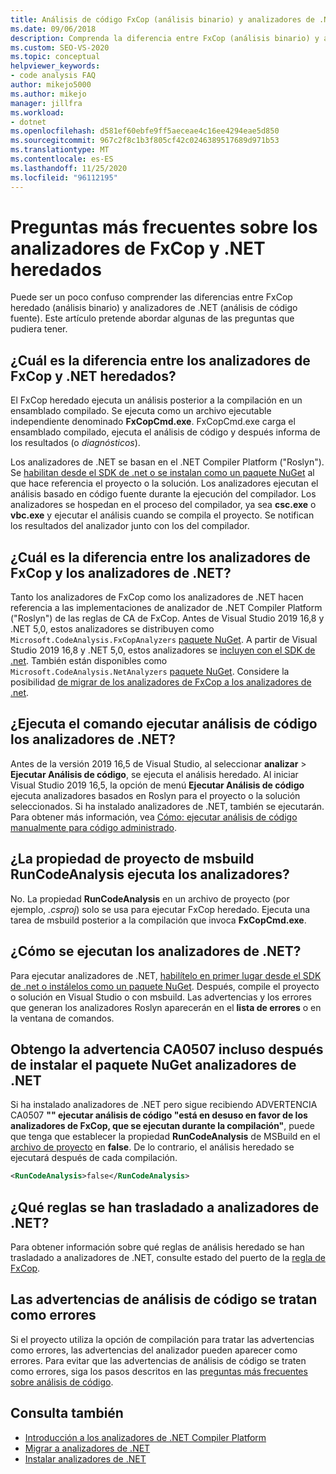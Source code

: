 ```yaml
---
title: Análisis de código FxCop (análisis binario) y analizadores de .NET (análisis de código fuente)
ms.date: 09/06/2018
description: Comprenda la diferencia entre FxCop (análisis binario) y analizadores de .NET (análisis de código fuente) heredados en Visual Studio. Vea las respuestas a preguntas sobre cómo usar estos analizadores.
ms.custom: SEO-VS-2020
ms.topic: conceptual
helpviewer_keywords:
- code analysis FAQ
author: mikejo5000
ms.author: mikejo
manager: jillfra
ms.workload:
- dotnet
ms.openlocfilehash: d581ef60ebfe9ff5aeceae4c16ee4294eae5d850
ms.sourcegitcommit: 967c2f8c1b3f805cf42c0246389517689d971b53
ms.translationtype: MT
ms.contentlocale: es-ES
ms.lasthandoff: 11/25/2020
ms.locfileid: "96112195"
---
```

# <a name="frequently-asked-questions-about-legacy-fxcop-and-net-analyzers"></a>Preguntas más frecuentes sobre los analizadores de FxCop y .NET heredados

Puede ser un poco confuso comprender las diferencias entre FxCop heredado (análisis binario) y analizadores de .NET (análisis de código fuente). Este artículo pretende abordar algunas de las preguntas que pudiera tener.

## <a name="whats-the-difference-between-legacy-fxcop-and-net-analyzers"></a>¿Cuál es la diferencia entre los analizadores de FxCop y .NET heredados?

El FxCop heredado ejecuta un análisis posterior a la compilación en un ensamblado compilado. Se ejecuta como un archivo ejecutable independiente denominado **FxCopCmd.exe**. FxCopCmd.exe carga el ensamblado compilado, ejecuta el análisis de código y después informa de los resultados (o *diagnósticos*).

Los analizadores de .NET se basan en el .NET Compiler Platform ("Roslyn"). Se [habilitan desde el SDK de .net o se instalan como un paquete NuGet](install-net-analyzers.md) al que hace referencia el proyecto o la solución. Los analizadores ejecutan el análisis basado en código fuente durante la ejecución del compilador. Los analizadores se hospedan en el proceso del compilador, ya sea **csc.exe** o **vbc.exe** y ejecutar el análisis cuando se compila el proyecto. Se notifican los resultados del analizador junto con los del compilador.

## <a name="whats-the-difference-between-fxcop-analyzers-and-net-analyzers"></a>¿Cuál es la diferencia entre los analizadores de FxCop y los analizadores de .NET?

Tanto los analizadores de FxCop como los analizadores de .NET hacen referencia a las implementaciones de analizador de .NET Compiler Platform ("Roslyn") de las reglas de CA de FxCop. Antes de Visual Studio 2019 16,8 y .NET 5,0, estos analizadores se distribuyen como `Microsoft.CodeAnalysis.FxCopAnalyzers` [paquete NuGet](https://www.nuget.org/packages/Microsoft.CodeAnalysis.FxCopAnalyzers). A partir de Visual Studio 2019 16,8 y .NET 5,0, estos analizadores se [incluyen con el SDK de .net](/dotnet/fundamentals/code-analysis/overview). También están disponibles como `Microsoft.CodeAnalysis.NetAnalyzers` [paquete NuGet](https://www.nuget.org/packages/Microsoft.CodeAnalysis.NetAnalyzers). Considere la posibilidad [de migrar de los analizadores de FxCop a los analizadores de .net](migrate-from-fxcop-analyzers-to-net-analyzers.md).

## <a name="does-the-run-code-analysis-command-run-net-analyzers"></a>¿Ejecuta el comando ejecutar análisis de código los analizadores de .NET?

Antes de la versión 2019 16,5 de Visual Studio, al seleccionar **analizar**  >  **Ejecutar Análisis de código**, se ejecuta el análisis heredado. Al iniciar Visual Studio 2019 16,5, la opción de menú **Ejecutar Análisis de código** ejecuta analizadores basados en Roslyn para el proyecto o la solución seleccionados. Si ha instalado analizadores de .NET, también se ejecutarán. Para obtener más información, vea [Cómo: ejecutar análisis de código manualmente para código administrado](how-to-run-code-analysis-manually-for-managed-code.md).

## <a name="does-the-runcodeanalysis-msbuild-project-property-run-analyzers"></a>¿La propiedad de proyecto de msbuild RunCodeAnalysis ejecuta los analizadores?

No. La propiedad **RunCodeAnalysis** en un archivo de proyecto (por ejemplo, *.csproj*) solo se usa para ejecutar FxCop heredado. Ejecuta una tarea de msbuild posterior a la compilación que invoca **FxCopCmd.exe**.

## <a name="so-how-do-i-run-net-analyzers-then"></a>¿Cómo se ejecutan los analizadores de .NET?

Para ejecutar analizadores de .NET, [habilítelo en primer lugar desde el SDK de .net o instálelos como un paquete NuGet](install-net-analyzers.md). Después, compile el proyecto o solución en Visual Studio o con msbuild. Las advertencias y los errores que generan los analizadores Roslyn aparecerán en el **lista de errores** o en la ventana de comandos.

## <a name="i-get-warning-ca0507-even-after-ive-installed-the-net-analyzers-nuget-package"></a>Obtengo la advertencia CA0507 incluso después de instalar el paquete NuGet analizadores de .NET

Si ha instalado analizadores de .NET pero sigue recibiendo ADVERTENCIA CA0507 **"" ejecutar análisis de código "está en desuso en favor de los analizadores de FxCop, que se ejecutan durante la compilación"**, puede que tenga que establecer la propiedad **RunCodeAnalysis** de MSBuild en el [archivo de proyecto](../ide/solutions-and-projects-in-visual-studio.md#project-file) en **false**. De lo contrario, el análisis heredado se ejecutará después de cada compilación.

```xml
<RunCodeAnalysis>false</RunCodeAnalysis>
```

## <a name="which-rules-have-been-ported-to-net-analyzers"></a>¿Qué reglas se han trasladado a analizadores de .NET?

Para obtener información sobre qué reglas de análisis heredado se han trasladado a analizadores de .NET, consulte estado del puerto de la [regla de FxCop](fxcop-rule-port-status.md).

## <a name="code-analysis-warnings-are-treated-as-errors"></a>Las advertencias de análisis de código se tratan como errores

Si el proyecto utiliza la opción de compilación para tratar las advertencias como errores, las advertencias del analizador pueden aparecer como errores. Para evitar que las advertencias de análisis de código se traten como errores, siga los pasos descritos en las [preguntas más frecuentes sobre análisis de código](../code-quality/analyzers-faq.md#treat-warnings-as-errors).

## <a name="see-also"></a>Consulta también

- [Introducción a los analizadores de .NET Compiler Platform](roslyn-analyzers-overview.md)
- [Migrar a analizadores de .NET](migrate-from-legacy-analysis-to-net-analyzers.md)
- [Instalar analizadores de .NET](install-net-analyzers.md)
